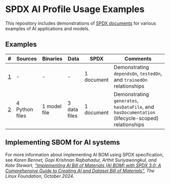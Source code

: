 # SPDX AI Profile Usage Examples

This repository includes demonstrations of [SPDX documents](https://spdx.dev)
for various examples of AI applications and models.

## Examples

|  # | Sources | Binaries | Data | SPDX | Comments |
|----|---------|----------|------|------|----------|
| [1](./example01/) | - | - | - | 1 document | Demonstrating `dependsOn`, `testedOn`, and `trainedOn` relationships |
| [2](./example02/) | 4 Python files | 1 model file | 3 data files | 1 document | Demonstrating `generates`, `hasDataFile`, and `hasDocumentation` (lifecycle-scoped) relationships |

## Implementing SBOM for AI systems

For more information about implementing AI BOM using SPDX specification,
see *Karen Bennet, Gopi Krishnan Rajbahadur, Arthit Suriyawongkul, and
Kate Stewart, [“Implementing AI Bill of Materials (AI BOM) with SPDX 3.0: A Comprehensive Guide to Creating AI and
Dataset Bill of Materials”](https://www.linuxfoundation.org/research/ai-bom), The Linux Foundation, October 2024*.
